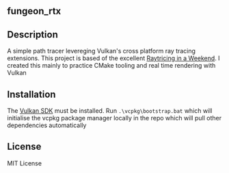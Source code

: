 ## fungeon_rtx

## Description
A simple path tracer levereging Vulkan's cross platform ray tracing extensions.
This project is based of the excellent [Raytricing in a Weekend](https://raytracing.github.io/books/RayTracingInOneWeekend.html).
I created this mainly to practice CMake tooling and real time rendering with Vulkan

## Installation
The [Vulkan SDK](https://vulkan.lunarg.com/sdk/home) must be installed.
Run `.\vcpkg\bootstrap.bat` which will initialise the vcpkg package manager locally in the repo which will pull other dependencies automatically

## License
MIT License
